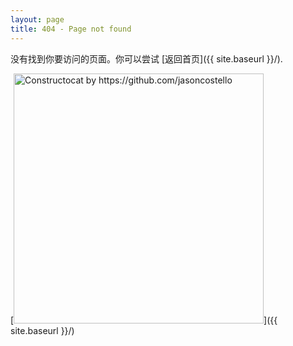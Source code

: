 ```yaml
---
layout: page
title: 404 - Page not found
---
```


没有找到你要访问的页面。你可以尝试 [返回首页]({{ site.baseurl }}/).

[<img src="{{ site.baseurl }}/images/404.jpg" alt="Constructocat by https://github.com/jasoncostello" style="width: 400px;"/>]({{ site.baseurl }}/)